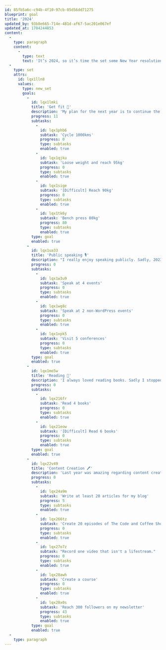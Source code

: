 ```yaml
---
id: 85fb5a6c-c94b-4f10-97cb-05d56dd71275
blueprint: goal
title: '2024'
updated_by: 93b8e665-714e-481d-af67-5ac201e067ef
updated_at: 1704244853
content:
  -
    type: paragraph
    content:
      -
        type: text
        text: 'It’s 2024, so it’s time the set some New Year resolutions.'
  -
    type: set
    attrs:
      id: lqx1lln8
      values:
        type: new_set
        goals:
          -
            id: lqx1lmki
            title: 'Get fit 💪'
            description: 'My plan for the next year is to continue the path I already started in 2023, but this time focus a bit more on visible results.'
            progress: 11
            subtasks:
              -
                id: lqx1phb6
                subtask: 'Cycle 1000kms'
                progress: 0
                type: subtasks
                enabled: true
              -
                id: lqx1qjku
                subtask: 'Loose weight and reach 95kg'
                progress: 0
                type: subtasks
                enabled: true
              -
                id: lqx1sige
                subtask: '[Difficult] Reach 90kg'
                progress: 0
                type: subtasks
                enabled: true
              -
                id: lqx1tk6y
                subtask: 'Bench press 80kg'
                progress: 80
                type: subtasks
                enabled: true
            type: goal
            enabled: true
          -
            id: lqx1ua33
            title: 'Public speaking 🎙️'
            description: "I really enjoy speaking publicly. Sadly, 2023 wasn't my year. In 2024 I hope it will get better."
            progress: 0
            subtasks:
              -
                id: lqx1w3u9
                subtask: 'Speak at 4 events'
                progress: 0
                type: subtasks
                enabled: true
              -
                id: lqx1wg8c
                subtask: 'Speak at 2 non-WordPress events'
                progress: 0
                type: subtasks
                enabled: true
              -
                id: lqx1xpk5
                subtask: 'Visit 5 conferences'
                progress: 0
                type: subtasks
                enabled: true
            type: goal
            enabled: true
          -
            id: lqx1mo5w
            title: 'Reading 📖'
            description: 'I always loved reading books. Sadly I stopped reading them lately. Time to change it.'
            progress: 0
            subtasks:
              -
                id: lqx216fr
                subtask: 'Read 4 books'
                progress: 0
                type: subtasks
                enabled: true
              -
                id: lqx21eow
                subtask: '[Difficult] Read 6 books'
                progress: 0
                type: subtasks
                enabled: true
            type: goal
            enabled: true
          -
            id: lqx22v49
            title: 'Content Creation 🖊️'
            description: 'Last year was amazing regarding content creation. This year I hope will be as good as it was or better,'
            progress: 0
            subtasks:
              -
                id: lqx24a9m
                subtask: 'Write at least 20 articles for my blog'
                progress: 5
                type: subtasks
                enabled: true
              -
                id: lqx266tz
                subtask: 'Create 20 episodes of The Code and Coffee Show'
                progress: 0
                type: subtasks
                enabled: true
              -
                id: lqx27o7z
                subtask: "Record one video that isn't a lifestream."
                progress: 0
                type: subtasks
                enabled: true
              -
                id: lqx28awh
                subtask: 'Create a course'
                progress: 0
                type: subtasks
                enabled: true
              -
                id: lqx28x0s
                subtask: 'Reach 300 followers on my newsletter'
                progress: 43
                type: subtasks
                enabled: true
            type: goal
            enabled: true
  -
    type: paragraph
---
```

